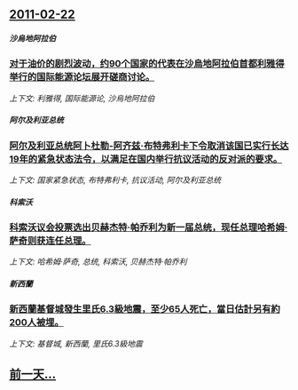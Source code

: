 ## [2011-02-22](/news/2011/02/22/index.md)

##### 沙烏地阿拉伯
### [对于油价的剧烈波动，约90个国家的代表在沙烏地阿拉伯首都利雅得举行的国际能源论坛展开磋商讨论。](/news/2011/02/22/对于油价的剧烈波动-约90个国家的代表在沙烏地阿拉伯首都利雅得举行的国际能源论坛展开磋商讨论.md)
_上下文: 利雅得, 国际能源论, 沙烏地阿拉伯_

##### 阿尔及利亚总统
### [阿尔及利亚总统阿卜杜勒-阿齐兹·布特弗利卡下令取消该国已实行长达19年的紧急状态法令，以满足在国内举行抗议活动的反对派的要求。](/news/2011/02/22/阿尔及利亚总统阿卜杜勒-阿齐兹-布特弗利卡下令取消该国已实行长达19年的紧急状态法令-以满足在国内举行抗议活动的反对派的.md)
_上下文: 国家紧急状态, 布特弗利卡, 抗议活动, 阿尔及利亚总统_

##### 科索沃
### [科索沃议会投票选出贝赫杰特·帕乔利为新一届总统，现任总理哈希姆·萨奇则获连任总理。](/news/2011/02/22/科索沃议会投票选出贝赫杰特-帕乔利为新一届总统-现任总理哈希姆-萨奇则获连任总理.md)
_上下文: 哈希姆·萨奇, 总统, 科索沃, 贝赫杰特·帕乔利_

##### 新西蘭
### [新西蘭基督城發生里氏6.3級地震，至少65人死亡，當日估計另有約200人被埋。](/news/2011/02/22/新西蘭基督城發生里氏63級地震-至少65人死亡-當日估計另有約200人被埋.md)
_上下文: 基督城, 新西蘭, 里氏6.3級地震_

## [前一天...](/news/2011/02/20/index.md)

